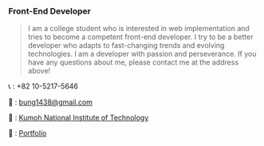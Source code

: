 ### Front-End Developer

> I am a college student who is interested in web implementation and tries to become a competent front-end developer. 
> I try to be a better developer who adapts to fast-changing trends and evolving technologies. 
> I am a developer with passion and perseverance. If you have any questions about me, please contact me at the address above!

📞 : +82 10-5217-5646

📩 : bung1438@gmail.com

🏫 : [Kumoh National Institute of Technology](https://www.kumoh.ac.kr/ko/index.do)

🧑 : [Portfolio](https://gunwoongpark.github.io/portfolio/)
